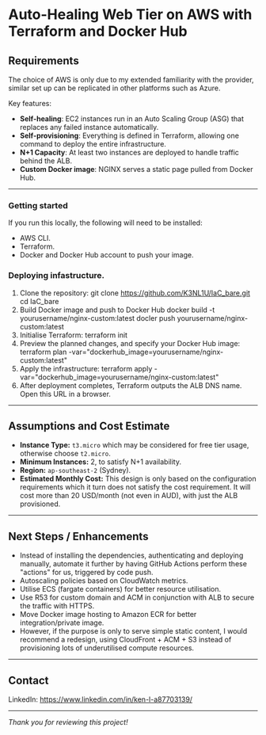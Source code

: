 # Auto-Healing Web Tier on AWS with Terraform and Docker Hub

## Requirements

The choice of AWS is only due to my extended familiarity with the provider, similar set up can be replicated in other platforms such as Azure.

Key features:
- **Self-healing**: EC2 instances run in an Auto Scaling Group (ASG) that replaces any failed instance automatically.
- **Self-provisioning**: Everything is defined in Terraform, allowing one command to deploy the entire infrastructure.
- **N+1 Capacity**: At least two instances are deployed to handle traffic behind the ALB.
- **Custom Docker image**: NGINX serves a static page pulled from Docker Hub.

---

### Getting started

If you run this locally, the following will need to be installed:
- AWS CLI.
- Terraform.
- Docker and Docker Hub account to push your image.

### Deploying infastructure.
1. Clone the repository:
git clone https://github.com/K3NL1U/IaC_bare.git
cd IaC_bare
2. Build Docker image and push to Docker Hub
docker build -t yourusername/nginx-custom:latest
docler push yourusername/nginx-custom:latest
3. Initialise Terraform:
terraform init
4. Preview the planned changes, and specify your Docker Hub image:
terraform plan -var="dockerhub_image=yourusername/nginx-custom:latest"
5. Apply the infrastructure:
terraform apply -var="dockerhub_image=yourusername/nginx-custom:latest"
6. After deployment completes, Terraform outputs the ALB DNS name. Open this URL in a browser.

---

## Assumptions and Cost Estimate

- **Instance Type:** `t3.micro` which may be considered for free tier usage, otherwise choose `t2.micro`.
- **Minimum Instances:** 2, to satisfy N+1 availability.
- **Region:** `ap-southeast-2` (Sydney).
- **Estimated Monthly Cost:** This design is only based on the configuration requirements which it turn does not satisfy the cost requirement. It will cost more than 20 USD/month (not even in AUD), with just the ALB provisioned.

---

## Next Steps / Enhancements

- Instead of installing the dependencies, authenticating and deploying manually, automate it further by having GitHub Actions perform these "actions" for us, triggered by code push.
- Autoscaling policies based on CloudWatch metrics.
- Utilise ECS (fargate containers) for better resource utilisation.
- Use R53 for custom domain and ACM in conjunction with ALB to secure the traffic with HTTPS.
- Move Docker image hosting to Amazon ECR for better integration/private image.
- However, if the purpose is only to serve simple static content, I would recommend a redesign, using CloudFront + ACM + S3 instead of provisioning lots of underutilised compute resources.

---

## Contact

LinkedIn: https://www.linkedin.com/in/ken-l-a87703139/

---

*Thank you for reviewing this project!*
